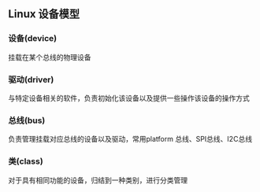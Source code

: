 <!--
 * @Description: 
 * @Version: 1.0
 * @Author: DaLao
 * @Email: dalao_li@163.com
 * @Date: 2021-09-09 21:16:50
 * @LastEditors: DaLao
 * @LastEditTime: 2022-01-05 21:37:24
-->

## Linux 设备模型

### 设备(device)

挂载在某个总线的物理设备

### 驱动(driver)

与特定设备相关的软件，负责初始化该设备以及提供一些操作该设备的操作方式

### 总线(bus)

负责管理挂载对应总线的设备以及驱动，常用platform 总线、SPI总线、I2C总线

### 类(class)

对于具有相同功能的设备，归结到一种类别，进行分类管理
